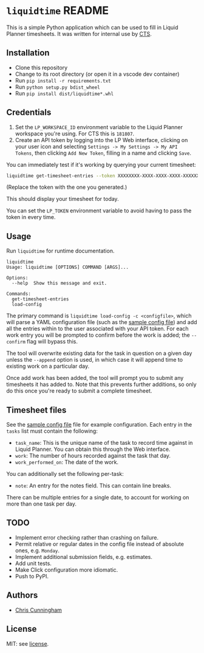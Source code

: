 # `liquidtime` README

This is a simple Python application which can be used to fill in Liquid Planner
timesheets. It was written for internal use by [CTS](https://cts.co).

## Installation

-   Clone this repository
-   Change to its root directory (or open it in a vscode dev container)
-   Run `pip install -r requirements.txt`
-   Run `python setup.py bdist_wheel`
-   Run `pip install dist/liquidtime*.whl`

## Credentials

1.  Set the `LP_WORKSPACE_ID` environment variable to the Liquid Planner
    workspace you're using. For CTS this is `181807`.
2.  Create an API token by logging into the LP Web interface, clicking on
    your user icon and selecting `Settings -> My Settings -> My API Tokens`,
    then clicking `Add New Token`, filling in a name and clicking `Save`.

You can immediately test if it's working by querying your current timesheet:

```bash
liquidtime get-timesheet-entries --token XXXXXXXX-XXXX-XXXX-XXXX-XXXXXXXXXXXX
```

(Replace the token with the one you generated.)

This should display your timesheet for today.

You can set the `LP_TOKEN` environment variable to avoid having to pass the
token in every time.

## Usage

Run `liquidtime` for runtime documentation.

```
liquidtime
Usage: liquidtime [OPTIONS] COMMAND [ARGS]...

Options:
  --help  Show this message and exit.

Commands:
  get-timesheet-entries
  load-config
```

The primary command is `liquidtime load-config -c <configfile>`, which will
parse a YAML configuration file (such as the
[sample config file](sample_config.yaml)) and add all the entries within to
the user associated with your API token. For each work entry you will be
prompted to confirm before the work is added; the `--confirm` flag will bypass
this.

The tool will overwrite existing data for the task in question on a given day
unless the `--append` option is used, in which case it will append time to
existing work on a particular day.

Once add work has been added, the tool will prompt you to submit any timesheets
it has added to. Note that this prevents further additions, so only do this
once you're ready to submit a complete timesheet.

## Timesheet files

See the [sample config file](sample_config.yaml) file for example
configuration. Each entry in the `tasks` list must contain the following:

-   `task_name`: This is the unique name of the task to record
    time against in Liquid Planner. You can obtain this through the Web
    interface.
-   `work`: The number of hours recorded against the task that day.
-   `work_performed_on`: The date of the work.

You can additionally set the following per-task:

-   `note`: An entry for the notes field. This can contain line breaks.

There can be multiple entries for a single date, to account for working on more
than one task per day.

## TODO

-   Implement error checking rather than crashing on failure.
-   Permit relative or regular dates in the config file instead of absolute
    ones, e.g. `Monday`.
-   Implement additional submission fields, e.g. estimates.
-   Add unit tests.
-   Make Click configuration more idiomatic.
-   Push to PyPI.

## Authors

-   [Chris Cunningham](mailto:chris.cunningham@cts.co)

## License

MIT: see [license](LICENSE).
